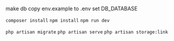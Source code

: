make db
copy env.example to .env
set DB_DATABASE

`composer install`
`npm install`
`npm run dev`

`php artisan migrate`
`php artisan serve`
`php artisan storage:link`
